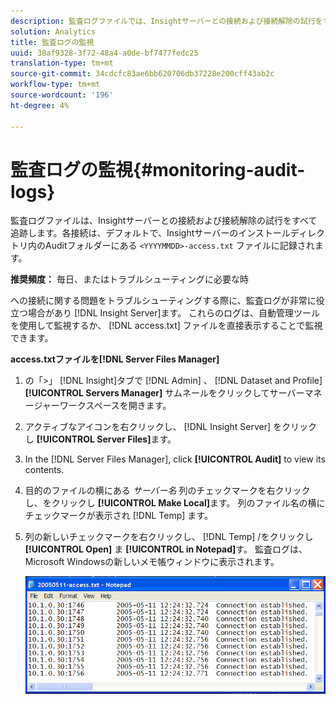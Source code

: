 ```yaml
---
description: 監査ログファイルでは、Insightサーバーとの接続および接続解除の試行をすべて追跡します。各接続は、デフォルトで、Insightサーバーのインストールディレクトリ内のAuditフォルダーにある<YYYYMMDD>-access.txtファイルに記録されます。
solution: Analytics
title: 監査ログの監視
uuid: 38af9328-3f72-48a4-a0de-bf7477fedc25
translation-type: tm+mt
source-git-commit: 34cdcfc83ae6bb620706db37228e200cff43ab2c
workflow-type: tm+mt
source-wordcount: '196'
ht-degree: 4%

---
```



# 監査ログの監視{#monitoring-audit-logs}

監査ログファイルは、Insightサーバーとの接続および接続解除の試行をすべて追跡します。各接続は、デフォルトで、Insightサーバーのインストールディレクトリ内のAuditフォルダーにある `<YYYYMMDD>-access.txt` ファイルに記録されます。

**推奨頻度：** 毎日、またはトラブルシューティングに必要な時

への接続に関する問題をトラブルシューティングする際に、監査ログが非常に役立つ場合があり [!DNL Insight Server]ます。 これらのログは、自動管理ツールを使用して監視するか、 [!DNL access.txt] ファイルを直接表示することで監視できます。

**access.txtファイルを[!DNL Server Files Manager]**

1. の「>」 [!DNL Insight]タブで [!DNL Admin] 、 [!DNL Dataset and Profile]**[!UICONTROL Servers Manager]** サムネールをクリックしてサーバーマネージャーワークスペースを開きます。
1. アクティブなアイコンを右クリックし、 [!DNL Insight Server] をクリックし **[!UICONTROL Server Files]**&#x200B;ます。
1. In the [!DNL Server Files Manager], click **[!UICONTROL Audit]** to view its contents.
1. 目的のファイルの横にある *サーバー名* 列のチェックマークを右クリックし、をクリックし **[!UICONTROL Make Local]**&#x200B;ます。 列のファイル名の横にチェックマークが表示され [!DNL Temp] ます。
1. 列の新しいチェックマークを右クリックし、 [!DNL Temp] /をクリックし **[!UICONTROL Open]** ま **[!UICONTROL in Notepad]**&#x200B;す。 監査ログは、Microsoft Windowsの新しいメモ帳ウィンドウに表示されます。

   ![ステップ情報](assets/cfg_accesscontrol_accessFile.png)

